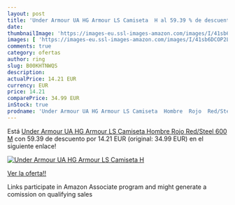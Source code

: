 ```yaml
---
layout: post
title: 'Under Armour UA HG Armour LS Camiseta  H al 59.39 % de descuento'
date: 
thumbnailImage: 'https://images-eu.ssl-images-amazon.com/images/I/41sb6DCOP2L._SL200_.jpg'
images: [ 'https://images-eu.ssl-images-amazon.com/images/I/41sb6DCOP2L._SL200_.jpg' ]
comments: true
category: ofertas
author: ring
slug: B00KHTNWQS
description:
actualPrice: 14.21 EUR
currency: EUR
price: 14.21
comparePrice: 34.99 EUR
inStock: true
prodname: 'Under Armour UA HG Armour LS Camiseta  Hombre  Rojo  Red/Steel 600   M'
---
```


Está [Under Armour UA HG Armour LS Camiseta  Hombre  Rojo  Red/Steel 600   M](https://www.amazon.es/dp/B00KHTNWQS/?tag=tolees-21) con 59.39 de descuento por 14.21 EUR (original: 34.99 EUR) en el siguiente enlace!

[![Under Armour UA HG Armour LS Camiseta  H](https://images-eu.ssl-images-amazon.com/images/I/41sb6DCOP2L._SL200_.jpg)](https://www.amazon.es/dp/B00KHTNWQS/?tag=tolees-21)

[Ver la oferta!!](https://www.amazon.es/dp/B00KHTNWQS/?tag=tolees-21)

Links participate in Amazon Associate program and might generate a comission on qualifying sales


